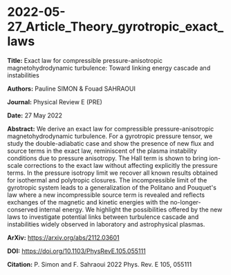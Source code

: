 # 2022-05-27_Article_Theory_gyrotropic_exact_laws

**Title:** Exact law for compressible pressure-anisotropic magnetohydrodynamic turbulence: Toward linking energy cascade and instabilities

**Authors:** Pauline SIMON & Fouad SAHRAOUI

**Journal:** Physical Review E (PRE) 

**Date:** 27 May 2022

**Abstract:**  We derive an exact law for compressible pressure-anisotropic magnetohydrodynamic turbulence. For a gyrotropic pressure tensor, we study the double-adiabatic case and show the presence of new flux and source terms in the exact law, reminiscent of the plasma instability conditions due to pressure anisotropy. The Hall term is shown to bring ion-scale corrections to the exact law without affecting explicitly the pressure terms. In the pressure isotropy limit we recover all known results obtained for isothermal and polytropic closures. The incompressible limit of the gyrotropic system leads to a generalization of the Politano and Pouquet's law where a new incompressible source term is revealed and reflects exchanges of the magnetic and kinetic energies with the no-longer-conserved internal energy. We highlight the possibilities offered by the new laws to investigate potential links between turbulence cascade and instabilities widely observed in laboratory and astrophysical plasmas. 

**ArXiv:** https://arxiv.org/abs/2112.03601

**DOI:**  https://doi.org/10.1103/PhysRevE.105.055111

**Citation:** P. Simon and F. Sahraoui 2022 Phys. Rev. E 105, 055111
